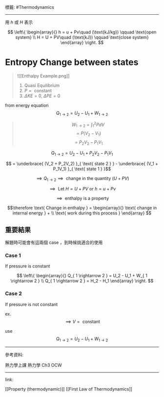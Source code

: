 標籤: #Thermodynamics 

---

用 $h$ 或 $H$ 表示

$$
\left\{
	\begin{array}{}
		h = u + Pv\quad (\text{kJ/kg}) \qquad \text{open system} \\
		H = U + PV\quad (\text{kJ}) \qquad \text{close system}
	\end{array}
\right.
$$

# Entropy Change between states

> ![[Enthalpy Example.png]]
> 1. Quasi Equilibrium
> 2. $P = \text{ constant }$
> 3. $\Delta KE = 0$, $\Delta PE = 0$

from energy equation
$$Q_{ 1 \rightarrow 2 } = U_2 - U_1 + W_{ 1 \rightarrow 2 }$$

> $$W_{ 1 \rightarrow 2 } = \int_1^2 PdV$$
> $$ = P(V_2 - V_1)$$
> $$ = P_2V_2 - P_1V_1$$

$$Q_{ 1 \rightarrow 2 } = U_2 - U_1 + P_2V_2 - P_1V_1$$

$$ = \underbrace{ (V_2 + P_2V_2) }_{ \text{ state 2 } } - \underbrace{ (V_1 + P_1V_1) }_{ \text{ state 1 } }$$

$$\implies Q_{ 1 \rightarrow 2 } \implies \text{ change in the quantity }(U + PV)$$

$$\implies \text{ Let } H = U + PV \text{ or } h = u + P\nu$$

$$\implies \text{ enthalpy is a property }$$

$$\therefore \text{ Change in enthalpy } = 
\begin{array}{}
	\text{ change in internal energy } + \\
	\text{ work during this process }
\end{array}
$$

## 重要結果

解題時可能會有這兩個 case ，到時候挑適合的使用

### Case 1

If pressure is constant

$$
\left\{
	\begin{array}{}
		Q_{ 1 \rightarrow 2 } = U_2 - U_1 + W_{ 1 \rightarrow 2 } \\
		Q_{ 1 \rightarrow 2 } = H_2 - H_1
	\end{array}
\right.
$$

### Case 2

If pressure is not constant

ex.
$$\implies V = \text{ constant }$$

use
$$Q_{ 1 \rightarrow 2 } = U_2 - U_1 + W_{ 1 \rightarrow 2 }$$

---

參考資料:

熱力學上課
熱力學 Ch3 OCW

---

link:

[[Property (thermodynamic)]]
[[First Law of Thermodynamics]]